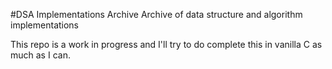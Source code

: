 #DSA Implementations Archive
Archive of data structure and algorithm implementations

This repo is a work in progress and I'll try to do complete this in vanilla C as much as I can.
